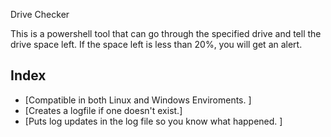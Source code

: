 Drive Checker

This is a powershell tool that can go through the specified drive and tell the drive space left. If the space left is less than 20%, you will get an alert. 

## Index

* [Compatible in both Linux and Windows Enviroments. ]
* [Creates a logfile if one doesn't exist.]
* [Puts log updates in the log file so you know what happened. ]